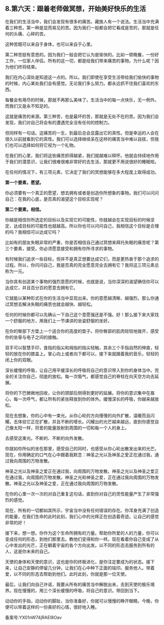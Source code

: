 ## 8.第六天：跟着老师做冥想，开始美好快乐的生活
在我们的生活当中，我们会发现有很多的痛苦。藏族人有一个说法。生活当中充满着三种苦。第一种是显而易见的苦。因为我们一般都会把它看成是苦的，那就是任何的头痛、心碎的苦。


这种苦既可以来自于身体，也可以来自于心里。


第二种苦挺有意思的。因为我们一般会把它认为是愉快的。比如一顿晚餐，一份好工作，一位家人伴侣。所有的这一切，都是给我们带来痛苦的事物。为什么呢？因为他们终将结束。


我们在内心深处是知道这一点的。所以。我们即使在享受生活带给我们愉快的事物的时候，内心某处我们会有感觉。无论我们多么努力。都永远抓不住我们喜欢的东西。


每餐会有用尽的时候，那就不再那么美味了。生活当中的每一点快乐，无一例外。而我们又是永不知足的。


这就是痛苦的来源。第三种苦，也是最坏的苦，那就是无处不在的苦。因为我们会发现，我们对自己将会有的遭遇完全没有任何的控制力。


但同样有一句话。这痛苦的一生，到最后总会显露出它的真性。但是幸运的人会在很久以前就看到它的真性。我们可以选择继续呆在这样的痛苦当中难以自拔，但我们也可以选择如何将它视为一个礼物。


在我们的心里，我们将这些痛苦抓得越紧，我们就越难以释怀。他就会持续地作用于我们的潜意识，让我们很难很难非常好的去生活，那就更不用说很好的睡眠啦。


在任何的情况下，有三项元素，它决定了我们的冥想能够在多大程度上取得成功。


**第一个要素，愿望。**


你必须要有一个真正的愿望，想去拥有或者是创造你所想象的事物。我们可以问问自己：在我的心底，是否真的渴望这个目标实现呢？


**第二个要素，相信。**


你越是相信你所选定的目标以及实现它的可能性，你就越会在实现目标的时候坚定，达成目标的可能性也就越高。所以你也可以问问自己，我相信这个目标是合理的吗？我相信可以达成它吗？


比如有的朋友失眠非常的严重，你是否相信自己通过冥想来拜托失眠的痛苦呢？第三个要素，接受。你必须愿意接受和拥有你所寻求的事物。


有时候我们追求一些目标，但并不是真正想要达成它们，而是更热衷于那个追求的过程。所以，你问问自己，我是否真的完全愿意完全去拥有它？我将这三项元素总称为一元。


当你具有创造某个事物的强烈意愿的时候，也就是说，当你深深的渴望确信你可以达成它，并且百分百的愿意去拥有它。


它就能以某种形式在你的生活当中显现出来。你的意愿越清晰、越强烈，那么你通过冥想去解决失眠的痛苦也就会越快、越轻松。


任何的时候你都可以先确认一下自己这个意愿强还是不强。好！那么接下来大家找一个舒服的地方，用我们上一节课讲的坐姿舒服的坐好。


在你的臀部下方垫上一个适合你的高度的垫子。将你臀部的肌肉轻轻地拨开，感受你的坐骨与电子之间的接触。


双手可以智慧手印，食指的指尖和拇指的指尖轻触，其余三个手指自然的伸直，轻轻的放在你的膝盖上。掌心向上或者向下都可以，接下来就跟着我的音乐，轻轻的闭上你的双眼。


深长缓慢的呼吸，让自己用平缓深长的呼吸将自己的意识带入到你的身体当中。完全的关注你自己，彻底的放松。每一次吸气，都感觉自己的脊柱在向天空方向去延展。


将你的下巴微微地回收，让你的颈部后侧得到更好的延展。将你的意识集中在眉心，每一次呼气，都让所有的紧张释放到你的体外。缓慢深长的呼吸，你越来越放松。


现在去想象，你的心中有一束光。从你心轮的方向慢慢的向外扩散，温暖而且闪耀。去体验它正在扩散，并且不断的增长。闪耀出的光芒越来越远，直到你感觉自己像太阳一样，将爱的能量放射到周围的一切和每一个人的身上。


去感受这束光。不断的、不断的向外发散。


你就如你所似的坐在那里，感受自己的同时，也感受从你心轮出散发出来的光芒。现在，你用确定的口气在心中跟着我默念：神圣之光以及神圣之爱正在通过我，通过我向周围的万物发散。


神圣之光以及神圣之爱正在通过我，向周围的万物发散。神圣之光以及神圣之爱正在通过我，向周围的万物发散。神圣之光和神圣之爱，正在通过我向周围的万物发散。神圣之光以及神圣之爱，正在通过我向周围的万物发散。


在你的心里一次一次的对自己重复这句话，直到你对自己的灵性能量产生了非常强烈的感觉。


现在，所有的一切都如其所示，宇宙当中没有任何错误的存在。你浑身充满了创造的能量，在我们生命的此时此刻，我们心中的光辉正在创造着奇迹。让自己的感觉非常的好！


接下来，想一想。你作为这个生命所拥有的力量。帮助你所爱的人的力量，你可以变成任何的形态，到他们那里去。教他们变得和你一样。现在看着你自己变成了从心中发出的光芒，正在朝着宇宙的各个方向出发。以不同的形态去服务到所有的人，这是你未来的自己。


天使的身体和天使的意识，这也是你的终极进化，是你注定要成为的状态。接下来，让自己安静的停留几分钟，让我们在心中种下正面的铭印。服务他人。带着爱，以不同的形态去帮助到他们。此时此刻，你就是那一位天使。


最后，让我们向自己许诺，我要从所有的痛苦当中解脱出来，去到天使的极乐境界。现在慢慢的，用三个深长缓慢的呼吸，将自己的意识。带回到当下。


动动你的手指，动动你的脚趾，当你准备好，你就可以慢慢的睁开眼睛。今晚，你便可以带着这样的一份美好的心情，很好地入睡。


备案号:YX01nW74jRAEl8Oav

